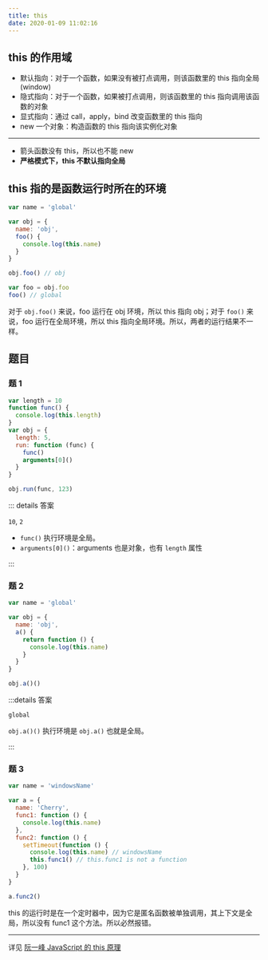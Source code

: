 ```yaml
---
title: this
date: 2020-01-09 11:02:16
---
```


## this 的作用域

- 默认指向：对于一个函数，如果没有被打点调用，则该函数里的 this 指向全局(window)
- 隐式指向：对于一个函数，如果被打点调用，则该函数里的 this 指向调用该函数的对象
- 显式指向：通过 call，apply，bind 改变函数里的 this 指向
- new 一个对象：构造函数的 this 指向该实例化对象

---

- 箭头函数没有 this，所以也不能 new
- **严格模式下，this 不默认指向全局**

## this 指的是函数运行时所在的环境

```js
var name = 'global'

var obj = {
  name: 'obj',
  foo() {
    console.log(this.name)
  }
}

obj.foo() // obj

var foo = obj.foo
foo() // global
```

对于 `obj.foo()` 来说，foo 运行在 obj 环境，所以 this 指向 obj；对于 `foo()` 来说，foo 运行在全局环境，所以 this 指向全局环境。所以，两者的运行结果不一样。

## 题目

### 题 1

```js
var length = 10
function func() {
  console.log(this.length)
}
var obj = {
  length: 5,
  run: function (func) {
    func()
    arguments[0]()
  }
}

obj.run(func, 123)
```

::: details 答案

`10`, `2`

- `func()` 执行环境是全局。
- `arguments[0]()`：arguments 也是对象，也有 `length` 属性

:::

### 题 2

```js
var name = 'global'

var obj = {
  name: 'obj',
  a() {
    return function () {
      console.log(this.name)
    }
  }
}

obj.a()()
```

:::details 答案

`global`

`obj.a()()` 执行环境是 `obj.a()` 也就是全局。

:::

### 题 3

```js
var name = 'windowsName'

var a = {
  name: 'Cherry',
  func1: function () {
    console.log(this.name)
  },
  func2: function () {
    setTimeout(function () {
      console.log(this.name) // windowsName
      this.func1() // this.func1 is not a function
    }, 100)
  }
}

a.func2()
```

this 的运行时是在一个定时器中，因为它是匿名函数被单独调用，其上下文是全局，所以没有 func1 这个方法。所以必然报错。

---

详见 [阮一峰 JavaScript 的 this 原理](http://www.ruanyifeng.com/blog/2018/06/javascript-this.html)
